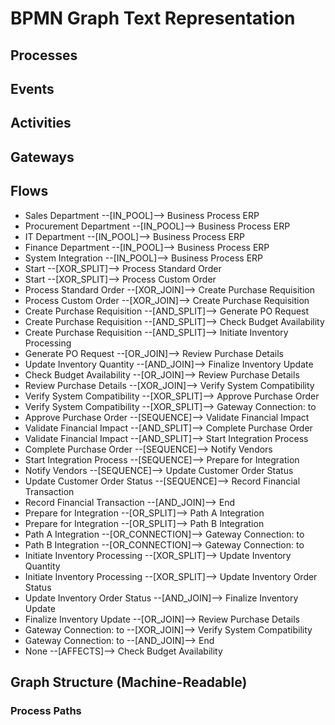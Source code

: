 # BPMN Graph Text Representation

## Processes

## Events

## Activities

## Gateways

## Flows
- Sales Department --[IN_POOL]--> Business Process ERP
- Procurement Department --[IN_POOL]--> Business Process ERP
- IT Department --[IN_POOL]--> Business Process ERP
- Finance Department --[IN_POOL]--> Business Process ERP
- System Integration --[IN_POOL]--> Business Process ERP
- Start --[XOR_SPLIT]--> Process Standard Order
- Start --[XOR_SPLIT]--> Process Custom Order
- Process Standard Order --[XOR_JOIN]--> Create Purchase Requisition
- Process Custom Order --[XOR_JOIN]--> Create Purchase Requisition
- Create Purchase Requisition --[AND_SPLIT]--> Generate PO Request
- Create Purchase Requisition --[AND_SPLIT]--> Check Budget Availability
- Create Purchase Requisition --[AND_SPLIT]--> Initiate Inventory Processing
- Generate PO Request --[OR_JOIN]--> Review Purchase Details
- Update Inventory Quantity --[AND_JOIN]--> Finalize Inventory Update
- Check Budget Availability --[OR_JOIN]--> Review Purchase Details
- Review Purchase Details --[XOR_JOIN]--> Verify System Compatibility
- Verify System Compatibility --[XOR_SPLIT]--> Approve Purchase Order
- Verify System Compatibility --[XOR_SPLIT]--> Gateway Connection:  to 
- Approve Purchase Order --[SEQUENCE]--> Validate Financial Impact
- Validate Financial Impact --[AND_SPLIT]--> Complete Purchase Order
- Validate Financial Impact --[AND_SPLIT]--> Start Integration Process
- Complete Purchase Order --[SEQUENCE]--> Notify Vendors
- Start Integration Process --[SEQUENCE]--> Prepare for Integration
- Notify Vendors --[SEQUENCE]--> Update Customer Order Status
- Update Customer Order Status --[SEQUENCE]--> Record Financial Transaction
- Record Financial Transaction --[AND_JOIN]--> End
- Prepare for Integration --[OR_SPLIT]--> Path A Integration
- Prepare for Integration --[OR_SPLIT]--> Path B Integration
- Path A Integration --[OR_CONNECTION]--> Gateway Connection:  to 
- Path B Integration --[OR_CONNECTION]--> Gateway Connection:  to 
- Initiate Inventory Processing --[XOR_SPLIT]--> Update Inventory Quantity
- Initiate Inventory Processing --[XOR_SPLIT]--> Update Inventory Order Status
- Update Inventory Order Status --[AND_JOIN]--> Finalize Inventory Update
- Finalize Inventory Update --[OR_JOIN]--> Review Purchase Details
- Gateway Connection:  to  --[XOR_JOIN]--> Verify System Compatibility
- Gateway Connection:  to  --[AND_JOIN]--> End
- None --[AFFECTS]--> Check Budget Availability

## Graph Structure (Machine-Readable)
### Process Paths
